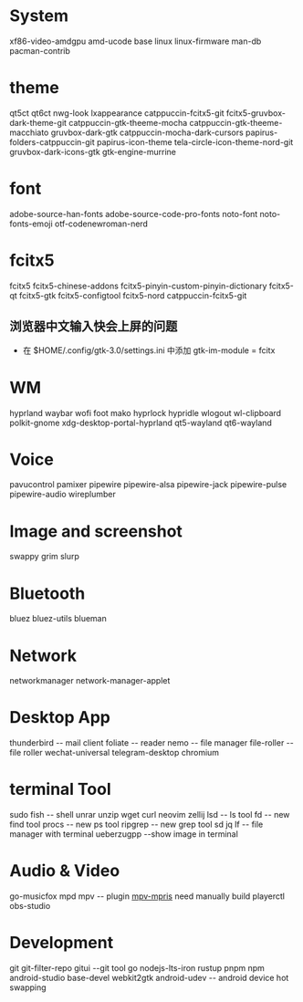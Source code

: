 # System

xf86-video-amdgpu
amd-ucode
base
linux
linux-firmware
man-db
pacman-contrib

# theme

qt5ct
qt6ct
nwg-look
lxappearance
catppuccin-fcitx5-git
fcitx5-gruvbox-dark-theme-git
catppuccin-gtk-theeme-mocha
catppuccin-gtk-theeme-macchiato
gruvbox-dark-gtk
catppuccin-mocha-dark-cursors
papirus-folders-catppuccin-git
papirus-icon-theme
tela-circle-icon-theme-nord-git
gruvbox-dark-icons-gtk
gtk-engine-murrine

# font

adobe-source-han-fonts
adobe-source-code-pro-fonts
noto-font
noto-fonts-emoji
otf-codenewroman-nerd

# fcitx5

fcitx5
fcitx5-chinese-addons
fcitx5-pinyin-custom-pinyin-dictionary
fcitx5-qt
fcitx5-gtk
fcitx5-configtool
fcitx5-nord
catppuccin-fcitx5-git

## 浏览器中文输入快会上屏的问题

- 在 $HOME/.config/gtk-3.0/settings.ini 中添加 gtk-im-module = fcitx

# WM

hyprland
waybar
wofi
foot
mako
hyprlock
hypridle
wlogout
wl-clipboard
polkit-gnome
xdg-desktop-portal-hyprland
qt5-wayland
qt6-wayland

# Voice

pavucontrol
pamixer
pipewire
pipewire-alsa
pipewire-jack
pipewire-pulse
pipewire-audio
wireplumber

# Image and screenshot

swappy
grim
slurp

# Bluetooth

bluez
bluez-utils
blueman

# Network

networkmanager
network-manager-applet

# Desktop App

thunderbird -- mail client
foliate -- reader
nemo -- file manager
file-roller -- file roller
wechat-universal
telegram-desktop
chromium

# terminal Tool

sudo
fish -- shell
unrar
unzip
wget
curl
neovim
zellij
lsd -- ls tool
fd -- new find tool
procs -- new ps tool
ripgrep -- new grep tool
sd
jq
lf -- file manager with terminal
ueberzugpp --show image in terminal

# Audio & Video

go-musicfox
mpd
mpv -- plugin [mpv-mpris](https://github.com/hoyon/mpv-mpris) need manually build
playerctl
obs-studio

# Development

git
git-filter-repo
gitui --git tool
go
nodejs-lts-iron
rustup
pnpm
npm
android-studio
base-devel
webkit2gtk
android-udev -- android device hot swapping
